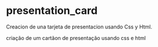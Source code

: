 # presentation_card

Creacion de una tarjeta de presentacion usando Css y Html.

criação de um cartãon de presentação usando css e html
